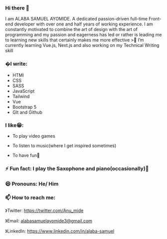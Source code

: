 ### Hi there 👋

<!--
**Anumide/Anumide** is a ✨ _special_ ✨ repository because its `README.md` (this file) appears on your GitHub profile.

Here are some ideas to get you started:

- 🔭 I’m currently working on ...
- 🌱 I’m currently learning ...
- 👯 I’m looking to collaborate on ...
- 🤔 I’m looking for help with ...
- 💬 Ask me about ...
- 📫 How to reach me: ...
- 😄 Pronouns: ...
- ⚡ Fun fact: ...
-->

I am ALABA SAMUEL AYOMIDE. A dedicated passion-driven full-time Front-end developer with over one and half years of working experience. I am constantly motivated to combine the art of design with the art of programming and my passion and eagerness has led or rather is leading me to learning new skills that certainly makes me more effective >🌱 I’m currently learning Vue.js, Next.js and also working on my Technical Writing skill


### �I write:

- HTMl
- CSS
- SASS
- JavaScript
- Tailwind
- Vue
- Bootstrap 5
- GIt and Github

### I like😁:

- To play video games

- To listen to music(where I get inspired sometimes)

- To have fun🤪

### ⚡ Fun fact: I play the Saxophone and piano(occasionally)🙈

### 😄 Pronouns: He/ Him

### 📫 How to reach me:

》Twitter: https://twitter.com/Anu_mide

》Email: alabasamuelayomide3@gmail.com 

》LinkedIn: https://www.linkedin.com/in/alaba-samuel

